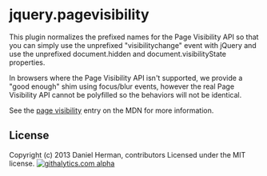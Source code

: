 # jquery.pagevisibility

This plugin normalizes the prefixed names for the Page Visibility API so that you can simply use the unprefixed "visibilitychange" event with jQuery and use the unprefixed document.hidden and document.visibilityState properties.

In browsers where the Page Visibility API isn't supported, we provide a "good enough" shim using focus/blur events, however the real Page Visibility API cannot be polyfilled so the behaviors will not be identical.

See the [page visibility](https://developer.mozilla.org/en-US/docs/DOM/Using_the_Page_Visibility_API) entry on the MDN for more information.

## License
Copyright (c) 2013 Daniel Herman, contributors Licensed under the MIT license.
[![githalytics.com alpha](https://cruel-carlota.pagodabox.com/220c23a389222c8d5dc9ceb506af04fe "githalytics.com")](http://githalytics.com/dcherman/jquery.pagevisibility)
